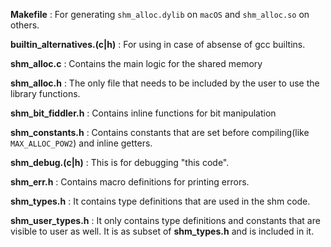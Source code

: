 <strong>Makefile</strong> : For generating `shm_alloc.dylib` on `macOS` and `shm_alloc.so` on others.

<strong>builtin_alternatives.(c|h)</strong> : For using in case of absense of gcc builtins.

<strong>shm_alloc.c</strong> : Contains the main logic for the shared memory

<strong>shm_alloc.h</strong> : The only file that needs to be included by the user to use the library functions.

<strong>shm_bit_fiddler.h</strong> : Contains inline functions for bit manipulation

<strong>shm_constants.h</strong> : Contains constants that are set before compiling(like `MAX_ALLOC_POW2`) and inline getters.

<strong>shm_debug.(c|h)</strong> : This is for debugging "this code".

<strong>shm_err.h</strong> : Contains macro definitions for printing errors.

<strong>shm_types.h</strong> : It contains type definitions that are used in the shm code.

<strong>shm_user_types.h</strong> : It only contains type definitions and constants that are visible to user as well. It is 
as subset of <strong>shm_types.h</strong> and is included in it.
